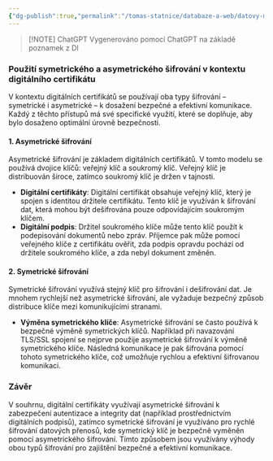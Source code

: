 ```yaml
---
{"dg-publish":true,"permalink":"/tomas-statnice/databaze-a-web/datovy-management/zaklady-sifrovani-a-komprese-dat/asymetricke-a-symetricke-sifrovani/","tags":["tomas","datovy_management","databaze_a_web"],"noteIcon":""}
---
```


> [!NOTE] ChatGPT
> Vygenerováno pomocí ChatGPT na základě poznamek z DI
### Použití symetrického a asymetrického šifrování v kontextu digitálního certifikátu

V kontextu digitálních certifikátů se používají oba typy šifrování – symetrické i asymetrické – k dosažení bezpečné a efektivní komunikace. Každý z těchto přístupů má své specifické využití, které se doplňuje, aby bylo dosaženo optimální úrovně bezpečnosti.

#### 1. **Asymetrické šifrování**
Asymetrické šifrování je základem digitálních certifikátů. V tomto modelu se používá dvojice klíčů: veřejný klíč a soukromý klíč. Veřejný klíč je distribuován široce, zatímco soukromý klíč je držen v tajnosti.

- **Digitální certifikáty**: Digitální certifikát obsahuje veřejný klíč, který je spojen s identitou držitele certifikátu. Tento klíč je využíván k šifrování dat, která mohou být dešifrována pouze odpovídajícím soukromým klíčem.
- **Digitální podpis**: Držitel soukromého klíče může tento klíč použít k podepisování dokumentů nebo zpráv. Příjemce pak může pomocí veřejného klíče z certifikátu ověřit, zda podpis opravdu pochází od držitele soukromého klíče, a zda nebyl dokument změněn.

#### 2. **Symetrické šifrování**
Symetrické šifrování využívá stejný klíč pro šifrování i dešifrování dat. Je mnohem rychlejší než asymetrické šifrování, ale vyžaduje bezpečný způsob distribuce klíče mezi komunikujícími stranami.

- **Výměna symetrického klíče**: Asymetrické šifrování se často používá k bezpečné výměně symetrických klíčů. Například při navazování TLS/SSL spojení se nejprve použije asymetrické šifrování k výměně symetrického klíče. Následná komunikace je pak šifrována pomocí tohoto symetrického klíče, což umožňuje rychlou a efektivní šifrovanou komunikaci.

### Závěr
V souhrnu, digitální certifikáty využívají asymetrické šifrování k zabezpečení autentizace a integrity dat (například prostřednictvím digitálních podpisů), zatímco symetrické šifrování je využíváno pro rychlé šifrování datových přenosů, kde symetrický klíč je bezpečně vyměněn pomocí asymetrického šifrování. Tímto způsobem jsou využívány výhody obou typů šifrování pro zajištění bezpečné a efektivní komunikace.